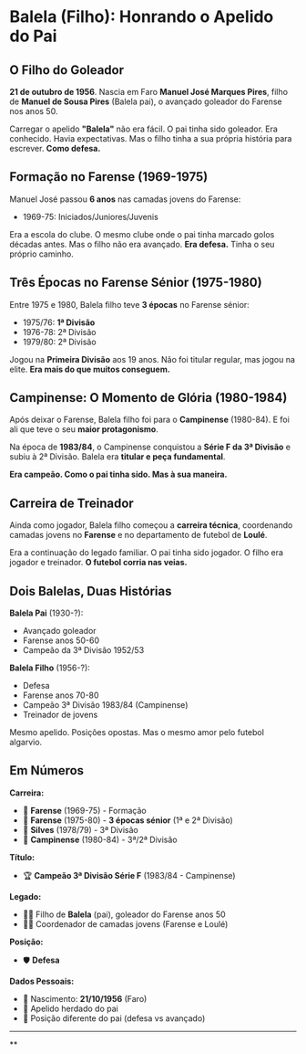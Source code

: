 # Balela (Filho): Honrando o Apelido do Pai

## O Filho do Goleador

**21 de outubro de 1956**. Nascia em Faro **Manuel José Marques Pires**, filho de **Manuel de Sousa Pires** (Balela pai), o avançado goleador do Farense nos anos 50.

Carregar o apelido **"Balela"** não era fácil. O pai tinha sido goleador. Era conhecido. Havia expectativas. Mas o filho tinha a sua própria história para escrever. **Como defesa.**

## Formação no Farense (1969-1975)

Manuel José passou **6 anos** nas camadas jovens do Farense:
- 1969-75: Iniciados/Juniores/Juvenis

Era a escola do clube. O mesmo clube onde o pai tinha marcado golos décadas antes. Mas o filho não era avançado. **Era defesa.** Tinha o seu próprio caminho.

## Três Épocas no Farense Sénior (1975-1980)

Entre 1975 e 1980, Balela filho teve **3 épocas** no Farense sénior:
- 1975/76: **1ª Divisão**
- 1976-78: 2ª Divisão
- 1979/80: 2ª Divisão

Jogou na **Primeira Divisão** aos 19 anos. Não foi titular regular, mas jogou na elite. **Era mais do que muitos conseguem.**

## Campinense: O Momento de Glória (1980-1984)

Após deixar o Farense, Balela filho foi para o **Campinense** (1980-84). E foi ali que teve o seu **maior protagonismo**.

Na época de **1983/84**, o Campinense conquistou a **Série F da 3ª Divisão** e subiu à 2ª Divisão. Balela era **titular e peça fundamental**.

**Era campeão. Como o pai tinha sido. Mas à sua maneira.**

## Carreira de Treinador

Ainda como jogador, Balela filho começou a **carreira técnica**, coordenando camadas jovens no **Farense** e no departamento de futebol de **Loulé**.

Era a continuação do legado familiar. O pai tinha sido jogador. O filho era jogador e treinador. **O futebol corria nas veias.**

## Dois Balelas, Duas Histórias

**Balela Pai** (1930-?):
- Avançado goleador
- Farense anos 50-60
- Campeão da 3ª Divisão 1952/53

**Balela Filho** (1956-?):
- Defesa
- Farense anos 70-80
- Campeão 3ª Divisão 1983/84 (Campinense)
- Treinador de jovens

Mesmo apelido. Posições opostas. Mas o mesmo amor pelo futebol algarvio.

## Em Números

**Carreira:**
- 🎽 **Farense** (1969-75) - Formação
- 🎽 **Farense** (1975-80) - **3 épocas sénior** (1ª e 2ª Divisão)
- 🎽 **Silves** (1978/79) - 3ª Divisão
- 🎽 **Campinense** (1980-84) - 3ª/2ª Divisão

**Título:**
- 🏆 **Campeão 3ª Divisão Série F** (1983/84 - Campinense)

**Legado:**
- 👨‍👦 Filho de **Balela** (pai), goleador do Farense anos 50
- 👨‍🏫 Coordenador de camadas jovens (Farense e Loulé)

**Posição:**
- 🛡️ **Defesa**

**Dados Pessoais:**
- 📅 Nascimento: **21/10/1956** (Faro)
- 👤 Apelido herdado do pai
- 🎯 Posição diferente do pai (defesa vs avançado)

---

**